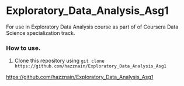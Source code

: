Exploratory_Data_Analysis_Asg1
==============================

For use in Exploratory Data Analysis course as part of of Coursera Data Science specialization track.

### How to use.

1. Clone this repository using `git clone https://github.com/hazznain/Exploratory_Data_Analysis_Asg1`

https://github.com/hazznain/Exploratory_Data_Analysis_Asg1

